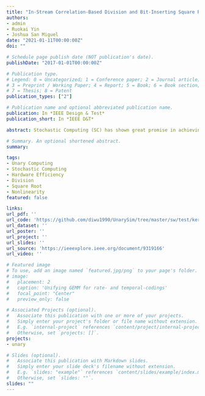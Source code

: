 ```yaml
---
title: "In-Stream Correlation-Based Division and Bit-Inserting Square Root in Stochastic Computing"
authors:
- admin
- Ruokai Yin
- Joshua San Miguel
date: "2021-01-11T00:00:00Z"
doi: ""

# Schedule page publish date (NOT publication's date).
publishDate: "2017-01-01T00:00:00Z"

# Publication type.
# Legend: 0 = Uncategorized; 1 = Conference paper; 2 = Journal article;
# 3 = Preprint / Working Paper; 4 = Report; 5 = Book; 6 = Book section;
# 7 = Thesis; 8 = Patent
publication_types: ["2"]

# Publication name and optional abbreviated publication name.
publication: In *IEEE Design & Test*
publication_short: In *IEEE D&T*

abstract: Stochastic Computing (SC) has shown great promise in achieving low hardware area and power consumption for neuromorphic architectures compared to traditional binary-encoded computation, due to its bit-serial data representation and extremely straightforward logic. With emerging deep learning models requiring more sophisticated nonlinear operations, we propose new designs for SC division and square root. Our designs are novel in their ability to leverage SC correlation via low-cost in-stream mechanisms that eliminate expensive bit stream regeneration. Our experiments show that, compared to state-of-the-art designs, our proposed division and square root units simultaneously achieve higher accuracy and consume less area.

# Summary. An optional shortened abstract.
summary:

tags:
- Unary Computing
- Stochastic Computing
- Hardware Efficiency
- Division
- Square Root
- Nonlinearity
featured: false

links:
url_pdf: ''
url_code: 'https://github.com/diwu1990/UnarySim/tree/master/sw/test/kernel'
url_dataset: ''
url_poster: ''
url_project: ''
url_slides: ''
url_source: 'https://ieeexplore.ieee.org/document/9319166'
url_video: ''

# Featured image
# To use, add an image named `featured.jpg/png` to your page's folder. 
# image:
#   placement: 2
#   caption: 'Unifying GEMM for rate- and temporal-codings'
#   focal_point: "Center"
#   preview_only: false

# Associated Projects (optional).
#   Associate this publication with one or more of your projects.
#   Simply enter your project's folder or file name without extension.
#   E.g. `internal-project` references `content/project/internal-project/index.md`.
#   Otherwise, set `projects: []`.
projects:
- unary

# Slides (optional).
#   Associate this publication with Markdown slides.
#   Simply enter your slide deck's filename without extension.
#   E.g. `slides: "example"` references `content/slides/example/index.md`.
#   Otherwise, set `slides: ""`.
slides: ""
---
```

